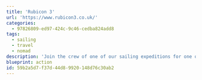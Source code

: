 ```yaml
---
title: 'Rubicon 3'
url: 'https://www.rubicon3.co.uk/'
categories:
  - 97826809-ed97-424c-9c46-cedba824add8
tags:
  - sailing
  - travel
  - nomad
description: 'Join the crew of one of our sailing expeditions for one of the greatest adventures you can have. Sail from country to country, exploring the world’s most awe-inspiring areas. Learn to sail as you go from inspiring instructors. Make landfall and explore ashore far from the beaten track.'
blueprint: action
id: 59b2a5d7-f37d-44d8-9920-148d76c30ab2
---
```

